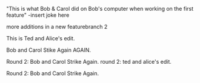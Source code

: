 "This is what Bob & Carol did on Bob's computer when working on the first feature"
-insert joke here


more additions in a new featurebranch 2 

This is Ted and Alice's edit.


Bob and Carol Stike Again AGAIN.



Round 2: Bob and Carol Strike Again.
round 2: ted and alice's edit.



Round 2: Bob and Carol Strike Again.




